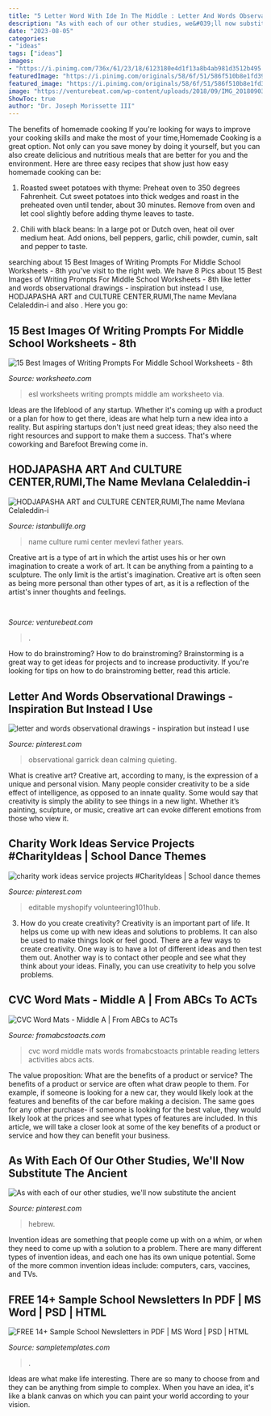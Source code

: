 ```yaml
---
title: "5 Letter Word With Ide In The Middle : Letter And Words Observational Drawings"
description: "As with each of our other studies, we&#039;ll now substitute the ancient"
date: "2023-08-05"
categories:
- "ideas"
tags: ["ideas"]
images:
- "https://i.pinimg.com/736x/61/23/18/6123180e4d1f13a8b4ab981d3512b495.jpg"
featuredImage: "https://i.pinimg.com/originals/58/6f/51/586f510b8e1fd3998e8425e9befb5a32.jpg"
featured_image: "https://i.pinimg.com/originals/58/6f/51/586f510b8e1fd3998e8425e9befb5a32.jpg"
image: "https://venturebeat.com/wp-content/uploads/2018/09/IMG_20180903_102034.jpg?w=800"
ShowToc: true
author: "Dr. Joseph Morissette III"
---
```



The benefits of homemade cooking
If you're looking for ways to improve your cooking skills and make the most of your time,Homemade Cooking is a great option. Not only can you save money by doing it yourself, but you can also create delicious and nutritious meals that are better for you and the environment. Here are three easy recipes that show just how easy homemade cooking can be: 
1. Roasted sweet potatoes with thyme: Preheat oven to 350 degrees Fahrenheit. Cut sweet potatoes into thick wedges and roast in the preheated oven until tender, about 30 minutes. Remove from oven and let cool slightly before adding thyme leaves to taste. 

2. Chili with black beans: In a large pot or Dutch oven, heat oil over medium heat. Add onions, bell peppers, garlic, chili powder, cumin, salt and pepper to taste.

	

		
searching about 15 Best Images of Writing Prompts For Middle School Worksheets - 8th you've visit to the right web. We have 8 Pics about 15 Best Images of Writing Prompts For Middle School Worksheets - 8th like letter and words observational drawings - inspiration but instead I use, HODJAPASHA ART and CULTURE CENTER,RUMI,The name Mevlana Celaleddin-i and also . Here you go:
		
    
## 15 Best Images Of Writing Prompts For Middle School Worksheets - 8th

<img loading=lazy src="http://www.worksheeto.com/postpic/2009/01/free-esl-worksheets-for-kids_522563.jpg" onerror="this.onerror=null;this.src='https://tse4.mm.bing.net/th?id=OIP.1iWJtkgeI627woDOo7e9iQHaKL&amp;pid=15.1';" alt="15 Best Images of Writing Prompts For Middle School Worksheets - 8th">

_Source: worksheeto.com_

>esl worksheets writing prompts middle am worksheeto via. 

	

Ideas are the lifeblood of any startup. Whether it's coming up with a product or a plan for how to get there, ideas are what help turn a new idea into a reality. But aspiring startups don't just need great ideas; they also need the right resources and support to make them a success. That's where coworking and Barefoot Brewing come in.

    
## HODJAPASHA ART And CULTURE CENTER,RUMI,The Name Mevlana Celaleddin-i

<img loading=lazy src="http://www.istanbullife.org/hodjapasha-culture-center/hodjapasha-dervish-show5-small.jpg" onerror="this.onerror=null;this.src='https://tse1.mm.bing.net/th?id=OIP.cCmWC8-Sw_OqaBG1V3oXNwAAAA&amp;pid=15.1';" alt="HODJAPASHA ART and CULTURE CENTER,RUMI,The name Mevlana Celaleddin-i">

_Source: istanbullife.org_

>name culture rumi center mevlevi father years. 

	

Creative art is a type of art in which the artist uses his or her own imagination to create a work of art. It can be anything from a painting to a sculpture. The only limit is the artist's imagination. Creative art is often seen as being more personal than other types of art, as it is a reflection of the artist's inner thoughts and feelings.

    
## 

<img loading=lazy src="https://venturebeat.com/wp-content/uploads/2018/09/IMG_20180903_102034.jpg?w=800" onerror="this.onerror=null;this.src='https://tse4.mm.bing.net/th?id=OIP.nNiGKA4hmFZJMbo95pvDlQHaFj&amp;pid=15.1';" alt="">

_Source: venturebeat.com_

>. 

	

How to do brainstroming?
How to do brainstroming? Brainstorming is a great way to get ideas for projects and to increase productivity. If you're looking for tips on how to do brainstroming better, read this article.

    
## Letter And Words Observational Drawings - Inspiration But Instead I Use

<img loading=lazy src="https://i.pinimg.com/736x/0d/04/f4/0d04f4fed7937c4795e9df3dbdf9e183--observational-drawing-words.jpg" onerror="this.onerror=null;this.src='https://tse3.mm.bing.net/th?id=OIP.7fwuQLOfyVZRgluFVna6ggAAAA&amp;pid=15.1';" alt="letter and words observational drawings - inspiration but instead I use">

_Source: pinterest.com_

>observational garrick dean calming quieting. 

	

What is creative art?
Creative art, according to many, is the expression of a unique and personal vision. Many people consider creativity to be a side effect of intelligence, as opposed to an innate quality. Some would say that creativity is simply the ability to see things in a new light. Whether it’s painting, sculpture, or music, creative art can evoke different emotions from those who view it.

    
## Charity Work Ideas Service Projects #CharityIdeas | School Dance Themes

<img loading=lazy src="https://i.pinimg.com/originals/58/6f/51/586f510b8e1fd3998e8425e9befb5a32.jpg" onerror="this.onerror=null;this.src='https://tse1.mm.bing.net/th?id=OIP.Jlm3TyizQ3xzoVqIuGs3oQHaLH&amp;pid=15.1';" alt="charity work ideas service projects #CharityIdeas | School dance themes">

_Source: pinterest.com_

>editable myshopify volunteering101hub. 

	

3. How do you create creativity?
Creativity is an important part of life. It helps us come up with new ideas and solutions to problems. It can also be used to make things look or feel good. There are a few ways to create creativity. One way is to have a lot of different ideas and then test them out. Another way is to contact other people and see what they think about your ideas. Finally, you can use creativity to help you solve problems.

    
## CVC Word Mats - Middle A | From ABCs To ACTs

<img loading=lazy src="https://fromabcstoacts.com/wp-content/uploads/2018/03/Middle-CVC-Word-Mats-400x570.png" onerror="this.onerror=null;this.src='https://tse3.mm.bing.net/th?id=OIP.0xcaf5Jf_86d8ULw3wOd5wAAAA&amp;pid=15.1';" alt="CVC Word Mats - Middle A | From ABCs to ACTs">

_Source: fromabcstoacts.com_

>cvc word middle mats words fromabcstoacts printable reading letters activities abcs acts. 

	

The value proposition: What are the benefits of a product or service?
The benefits of a product or service are often what draw people to them. For example, if someone is looking for a new car, they would likely look at the features and benefits of the car before making a decision. The same goes for any other purchase- if someone is looking for the best value, they would likely look at the prices and see what types of features are included. In this article, we will take a closer look at some of the key benefits of a product or service and how they can benefit your business.

    
## As With Each Of Our Other Studies, We&#039;ll Now Substitute The Ancient

<img loading=lazy src="https://i.pinimg.com/736x/61/23/18/6123180e4d1f13a8b4ab981d3512b495.jpg" onerror="this.onerror=null;this.src='https://tse4.mm.bing.net/th?id=OIP.Y8ddiXaAF-TVhgJ7tPySwwHaJ4&amp;pid=15.1';" alt="As with each of our other studies, we&#039;ll now substitute the ancient">

_Source: pinterest.com_

>hebrew. 

	

Invention ideas are something that people come up with on a whim, or when they need to come up with a solution to a problem. There are many different types of invention ideas, and each one has its own unique potential. Some of the more common invention ideas include: computers, cars, vaccines, and TVs.

    
## FREE 14+ Sample School Newsletters In PDF | MS Word | PSD | HTML

<img loading=lazy src="https://images.sampletemplates.com/wp-content/uploads/2016/09/Middle-School-Newsletter-Template.jpg" onerror="this.onerror=null;this.src='https://tse1.mm.bing.net/th?id=OIP.tJyKZFkOU13kgMP7TaXaPQAAAA&amp;pid=15.1';" alt="FREE 14+ Sample School Newsletters in PDF | MS Word | PSD | HTML">

_Source: sampletemplates.com_

>. 

	

Ideas are what make life interesting. There are so many to choose from and they can be anything from simple to complex. When you have an idea, it's like a blank canvas on which you can paint your world according to your vision.

